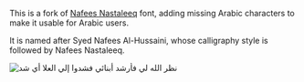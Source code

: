 This is a fork of [Nafees Nastaleeq][1] font, adding missing Arabic characters
to make it usable for Arabic users.

It is named after Syed Nafees Al-Hussaini, whose calligraphy style is followed
by Nafees Nastaleeq.

![نظر الله لي فأرشد أبنائي فشدوا إلي العلا أي شد][2]

 [1]: http://www.crulp.org/software/localization/Fonts/nafeesNastaleeq.html "Nafees Nastaleeq web page"
 [2]: https://github.com/khaledhosny/hussaini-nastaleeq/raw/master/sample.png "Font sample"